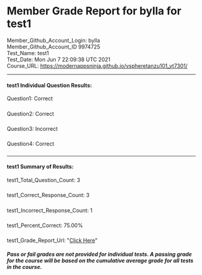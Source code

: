 # Member Grade Report for bylla for test1  
   
Member_Github_Account_Login: bylla  
Member_Github_Account_ID 9974725  
Test_Name: test1  
Test_Date: Mon Jun  7 22:09:38 UTC 2021  
Course_URL: https://modernappsninja.github.io/vspheretanzu101_vt7301/  
   
---  
#### test1 Individual Question Results:  
Question1: Correct  
#####  
Question2: Correct  
#####  
Question3: Incorrect  
#####  
Question4: Correct  
#####  
---  
#### test1 Summary of Results:  
test1_Total_Question_Count: 3  
#####  
test1_Correct_Response_Count: 3  
#####  
test1_Incorrect_Response_Count: 1  
#####  
test1_Percent_Correct: 75.00%  
#####  
test1_Grade_Report_Url: "[Click Here](https://github.com/modernappsninjas/bylla/blob/main/static/userdata/courses/vspheretanzu101_vt7301/grade_report.pr818.test1.md)"
##### Pass or fail grades are not provided for individual tests. A passing grade for the course will be based on the cumulative average grade for all tests in the course.  

